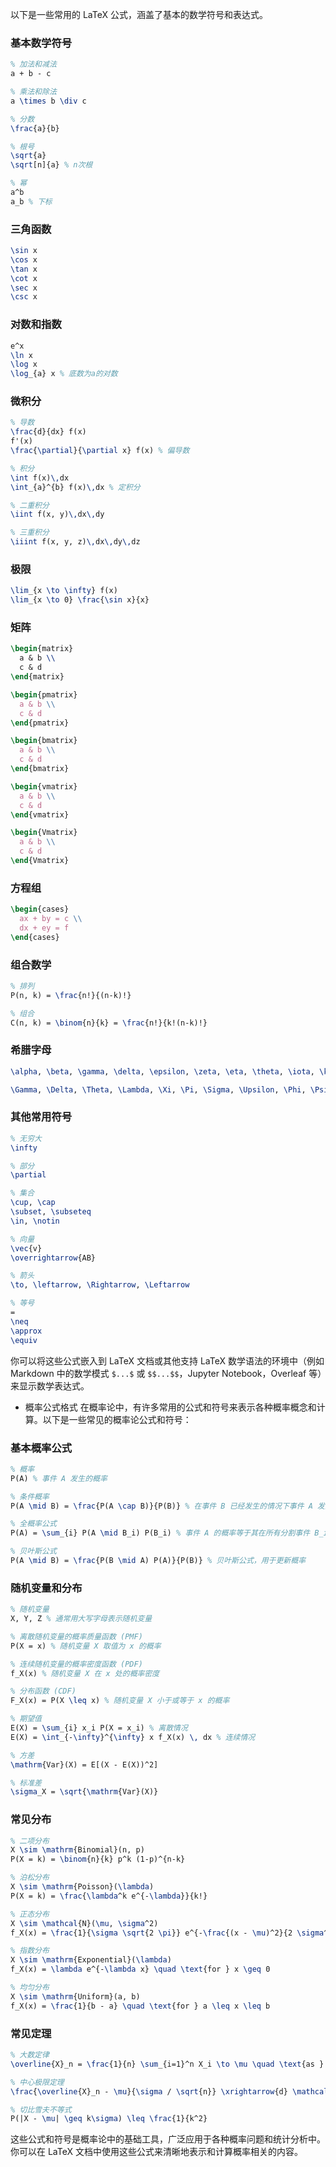 以下是一些常用的 LaTeX 公式，涵盖了基本的数学符号和表达式。

### 基本数学符号
```latex
% 加法和减法
a + b - c

% 乘法和除法
a \times b \div c

% 分数
\frac{a}{b}

% 根号
\sqrt{a}
\sqrt[n]{a} % n次根

% 幂
a^b
a_b % 下标
```

### 三角函数
```latex
\sin x
\cos x
\tan x
\cot x
\sec x
\csc x
```

### 对数和指数
```latex
e^x
\ln x
\log x
\log_{a} x % 底数为a的对数
```

### 微积分
```latex
% 导数
\frac{d}{dx} f(x)
f'(x)
\frac{\partial}{\partial x} f(x) % 偏导数

% 积分
\int f(x)\,dx
\int_{a}^{b} f(x)\,dx % 定积分

% 二重积分
\iint f(x, y)\,dx\,dy

% 三重积分
\iiint f(x, y, z)\,dx\,dy\,dz
```

### 极限
```latex
\lim_{x \to \infty} f(x)
\lim_{x \to 0} \frac{\sin x}{x}
```

### 矩阵
```latex
\begin{matrix}
  a & b \\
  c & d
\end{matrix}

\begin{pmatrix}
  a & b \\
  c & d
\end{pmatrix}

\begin{bmatrix}
  a & b \\
  c & d
\end{bmatrix}

\begin{vmatrix}
  a & b \\
  c & d
\end{vmatrix}

\begin{Vmatrix}
  a & b \\
  c & d
\end{Vmatrix}
```

### 方程组
```latex
\begin{cases}
  ax + by = c \\
  dx + ey = f
\end{cases}
```

### 组合数学
```latex
% 排列
P(n, k) = \frac{n!}{(n-k)!}

% 组合
C(n, k) = \binom{n}{k} = \frac{n!}{k!(n-k)!}
```

### 希腊字母
```latex
\alpha, \beta, \gamma, \delta, \epsilon, \zeta, \eta, \theta, \iota, \kappa, \lambda, \mu, \nu, \xi, \omicron, \pi, \rho, \sigma, \tau, \upsilon, \phi, \chi, \psi, \omega

\Gamma, \Delta, \Theta, \Lambda, \Xi, \Pi, \Sigma, \Upsilon, \Phi, \Psi, \Omega
```

### 其他常用符号
```latex
% 无穷大
\infty

% 部分
\partial

% 集合
\cup, \cap
\subset, \subseteq
\in, \notin

% 向量
\vec{v}
\overrightarrow{AB}

% 箭头
\to, \leftarrow, \Rightarrow, \Leftarrow

% 等号
=
\neq
\approx
\equiv
```

你可以将这些公式嵌入到 LaTeX 文档或其他支持 LaTeX 数学语法的环境中（例如 Markdown 中的数学模式 `$...$` 或 `$$...$$`，Jupyter Notebook，Overleaf 等）来显示数学表达式。

- 概率公式格式
在概率论中，有许多常用的公式和符号来表示各种概率概念和计算。以下是一些常见的概率论公式和符号：

### 基本概率公式
```latex
% 概率
P(A) % 事件 A 发生的概率

% 条件概率
P(A \mid B) = \frac{P(A \cap B)}{P(B)} % 在事件 B 已经发生的情况下事件 A 发生的概率

% 全概率公式
P(A) = \sum_{i} P(A \mid B_i) P(B_i) % 事件 A 的概率等于其在所有分割事件 B_i 上的条件概率之和

% 贝叶斯公式
P(A \mid B) = \frac{P(B \mid A) P(A)}{P(B)} % 贝叶斯公式，用于更新概率
```

### 随机变量和分布
```latex
% 随机变量
X, Y, Z % 通常用大写字母表示随机变量

% 离散随机变量的概率质量函数 (PMF)
P(X = x) % 随机变量 X 取值为 x 的概率

% 连续随机变量的概率密度函数 (PDF)
f_X(x) % 随机变量 X 在 x 处的概率密度

% 分布函数 (CDF)
F_X(x) = P(X \leq x) % 随机变量 X 小于或等于 x 的概率

% 期望值
E(X) = \sum_{i} x_i P(X = x_i) % 离散情况
E(X) = \int_{-\infty}^{\infty} x f_X(x) \, dx % 连续情况

% 方差
\mathrm{Var}(X) = E[(X - E(X))^2]

% 标准差
\sigma_X = \sqrt{\mathrm{Var}(X)}
```

### 常见分布
```latex
% 二项分布
X \sim \mathrm{Binomial}(n, p)
P(X = k) = \binom{n}{k} p^k (1-p)^{n-k}

% 泊松分布
X \sim \mathrm{Poisson}(\lambda)
P(X = k) = \frac{\lambda^k e^{-\lambda}}{k!}

% 正态分布
X \sim \mathcal{N}(\mu, \sigma^2)
f_X(x) = \frac{1}{\sigma \sqrt{2 \pi}} e^{-\frac{(x - \mu)^2}{2 \sigma^2}}

% 指数分布
X \sim \mathrm{Exponential}(\lambda)
f_X(x) = \lambda e^{-\lambda x} \quad \text{for } x \geq 0

% 均匀分布
X \sim \mathrm{Uniform}(a, b)
f_X(x) = \frac{1}{b - a} \quad \text{for } a \leq x \leq b
```

### 常见定理
```latex
% 大数定律
\overline{X}_n = \frac{1}{n} \sum_{i=1}^n X_i \to \mu \quad \text{as } n \to \infty

% 中心极限定理
\frac{\overline{X}_n - \mu}{\sigma / \sqrt{n}} \xrightarrow{d} \mathcal{N}(0, 1) \quad \text{as } n \to \infty

% 切比雪夫不等式
P(|X - \mu| \geq k\sigma) \leq \frac{1}{k^2}
```

这些公式和符号是概率论中的基础工具，广泛应用于各种概率问题和统计分析中。你可以在 LaTeX 文档中使用这些公式来清晰地表示和计算概率相关的内容。
